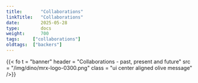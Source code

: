 ```yaml
---
title:       "Collaborations"
linkTitle:   "Collaborations"
date:        2025-05-28
type:        docs
weight:      700
tags:     ["collaborations"]
oldtags:  ["backers"]
---
```


{{< fo t = "banner"
    header = "Collaborations - past, present and future"
    src = "/img/dino/mrx-logo-0300.png"
    class = "ui center aligned olive message"
/>}}

